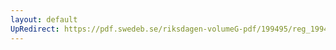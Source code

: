 ```yaml
---
layout: default
UpRedirect: https://pdf.swedeb.se/riksdagen-volumeG-pdf/199495/reg_199495/reg_199495_0488.pdf
---
```

